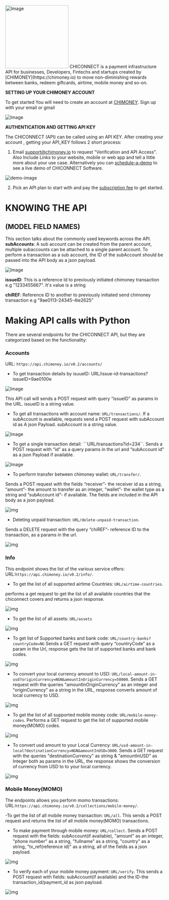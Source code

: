 <img width="200px" height="200px" src="images/header-image.png" alt="Image">
CHICONNECT is a payment infrastructure API for businesses, Developers, Fintechs and startups created by [CHIMONEY](https://chimoney.io) to move non-diminishing rewards between banks, redeem giftcards, airtime, mobile money and so-on.


<b>SETTING UP YOUR CHIMONEY ACCOUNT</b>

To get started You will need to create an account at [CHIMONEY](https://chimoney.io). Sign up with your email or gmail


![Image](images/main.png)


<b>AUTHENTICATION AND GETTING API KEY</b>

The CHICONNECT (API) can be called using an API KEY. After creating your account , getting your API_KEY follows 2 short process:
1. Email [support@chimoney.io](support@chimoney.io) to request "Verification and API Access". Also Include Links to your website, mobile or web app and tell a little more about your use case. Alternatively you can [schedule-a-demo](https://www.chimoney.io/book-a-demo) to see a live demo of CHICONNECT Software.


![demo-image](images/demo.png)

2. Pick an API plan to start with and pay the [subscription fee](https://www.chimoney.io/pricing) to get started.

# KNOWING THE API 
## (MODEL FIELD NAMES)
This section talks about the commonly used keywords across  the API.
<b>subAccounts</b>: A sub account can be created from the parent account, multiple subaccounts can be attached to a single parent account. To perform a transaction as a sub account, the ID of the subAccount should be passed into the API body as a json payload.


![Image](images/sub.png)

<b>issueID</b>: This is a reference Id to previously initiated chimoney transaction e.g "1233455667". It's value is a string

<b>chiREF</b>: Reference ID to another to previously initiated send chimoney transaction e.g "9ae0113-24345-4ie2625"

# Making API calls with Python
There are several endpoints for the CHICONNECT API, but they are categorized based on the functionality:

### Accounts
URL:  ```https://api.chimoney.io/v0.2/accounts/```
- To get transaction details by isuueID: URL/issue-id-transactions?issueID=9ae0100e

![Image](images/issue.png)

This API call will sends a POST request with query “issueID” as params in the URL. issueID is a string value.

- To get all transactions with account name: ```URL/transactions/```.
If a subAccount is available, requests send a POST request with subAccount id as A json Payload. subAccount is a string value.

![Image](images/transaction.png)

- To get a single transaction detail: ```URL/transactions?id=234``.
Sends a POST request with “id” as a query params in the url and “subAccount id” as a json Payload if available.

![Image](images/transaction_id.png)


- To perform transfer between chimoney wallet: ```URL/transfer/```.

Sends a POST request with the fields “receiver”- the receiver id as a string, “amount”- the amount to transfer as an integer, “wallet”- the wallet type as a string and “subAccount id”- if available. The fields are included in the API body as a json payload.

![img](images/transfer.png)

- Deleting unpaid transaction: ```URL/delete-unpaid-transaction```.

Sends a DELETE request with the query “chiREF”- reference ID to the transaction, as a params in the url.

![img](images/delete.png)

### Info
This endpoint shows the list of the various service offers: URL:```https://api.chimoney.io/v0.2/info/```.

- To get the list of all supported airtime Countries: ```URL/airtime-countries```.
 
 performs a get request to get the list of all available countries that the chiconnect covers and returns a json response.
 
 ![img](images/responseAirtime.png)
 
 - To get the list of all assets: ```URL/assets```
 
 ![img](images/responseAsset.png)
 
 - To get list of Supported banks and bank code: ```URL/country-banks?countryCode=NG```
 Sends a GET request with query “countryCode” as a param in the Url, response gets the list of supported banks and bank codes.
 
 ![img](images/responseBankCode.png)
 
 - To convert your local currency amount to USD: ```URL/local-amount-in-usd?originCurrency=NGN&amountInOriginCurrency=50000```.
 Sends a GET request with the queries "amountInOriginCurrency" as an integer and "originCurrency" as a string in the URL, response converts amount of local currency to USD.
 
 ![img](images/responsetoUSD.png)
 
 - To get the list of all supported mobile money code: ```URL/mobile-money-codes```.
 Performs a GET request to get the list of supported mobile money(MOMO) codes.
 
 ![img](images/responsemomo.png)
 
 - To convert usd amount to your Local Currency: ```URL/usd-amount-in-local?destinationCurrency=NGN&amountInUSD=3000```.
 Sends a GET request with the queries "destinationCurrency" as string & "amountInUSD" as Integer both as params in the URL, the response shows the conversion of currency from USD to to your local currency.
 
 ![img](images/responseLocal.png)
 
 
 ### Mobile Money(MOMO)
 The endpoints allows you perform momo transactions: URL:```https://api.chimoney.io/v0.2/collections/mobile-money/```.
 
 -To get the list of all mobile money transaction: ```URL/all```.
 This sends a POST request and returns the list of all mobile money(MOMO) transactions.
 
- To make payment through mobile money: ```URL/collect```.
Sends a POST request with the fields: subAccount(if available), "amount" as an integer, "phone number" as a string, "fullname" as a string, "country" as a string, "tx_ref(reference id)" as a string, all of the fields as a json payload.


![img](momo.png)

- To verify each of your mobile money payment: ```URL/verify```.
 This sends a POST request with fields: subAccount(if available) and the ID-the transaction_id/payment_id as json payload.
 
 
 ![img](images/verify.png)
 
